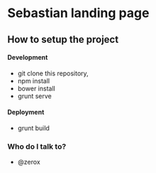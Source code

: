 # Sebastian landing page

## How to setup the project

#### Development
- git clone this repository,
- npm install
- bower install
- grunt serve

#### Deployment
- grunt build


### Who do I talk to? ###
* @zerox